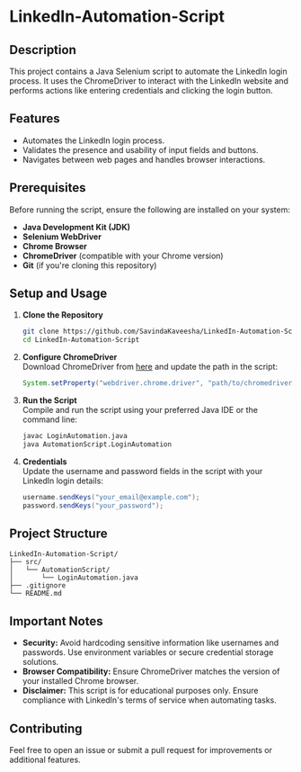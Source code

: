
# LinkedIn-Automation-Script

## Description  
This project contains a Java Selenium script to automate the LinkedIn login process. It uses the ChromeDriver to interact with the LinkedIn website and performs actions like entering credentials and clicking the login button.

## Features  
- Automates the LinkedIn login process.  
- Validates the presence and usability of input fields and buttons.  
- Navigates between web pages and handles browser interactions.

## Prerequisites  
Before running the script, ensure the following are installed on your system:  
- **Java Development Kit (JDK)**  
- **Selenium WebDriver**  
- **Chrome Browser**  
- **ChromeDriver** (compatible with your Chrome version)  
- **Git** (if you're cloning this repository)

## Setup and Usage  
1. **Clone the Repository**  
   ```bash
   git clone https://github.com/SavindaKaveesha/LinkedIn-Automation-Script.git
   cd LinkedIn-Automation-Script
   ```

2. **Configure ChromeDriver**  
   Download ChromeDriver from [here](https://chromedriver.chromium.org/downloads) and update the path in the script:  
   ```java
   System.setProperty("webdriver.chrome.driver", "path/to/chromedriver");
   ```

3. **Run the Script**  
   Compile and run the script using your preferred Java IDE or the command line:  
   ```bash
   javac LoginAutomation.java
   java AutomationScript.LoginAutomation
   ```

4. **Credentials**  
   Update the username and password fields in the script with your LinkedIn login details:  
   ```java
   username.sendKeys("your_email@example.com");
   password.sendKeys("your_password");
   ```

## Project Structure  
```
LinkedIn-Automation-Script/
├── src/
│   └── AutomationScript/
│       └── LoginAutomation.java
├── .gitignore
└── README.md
```

## Important Notes  
- **Security:** Avoid hardcoding sensitive information like usernames and passwords. Use environment variables or secure credential storage solutions.  
- **Browser Compatibility:** Ensure ChromeDriver matches the version of your installed Chrome browser.  
- **Disclaimer:** This script is for educational purposes only. Ensure compliance with LinkedIn's terms of service when automating tasks.

## Contributing  
Feel free to open an issue or submit a pull request for improvements or additional features.  
